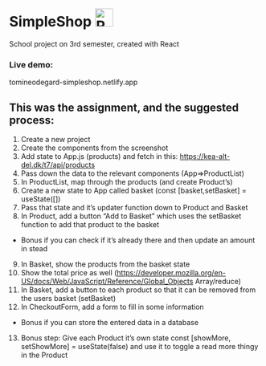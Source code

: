# SimpleShop <a href="https://reactjs.org/" target="_blank" rel="noreferrer"><img src="https://raw.githubusercontent.com/danielcranney/readme-generator/main/public/icons/skills/react-colored.svg" width="36" height="36" alt="React" /></a>

School project on 3rd semester, created with React

### Live demo:

tomineodegard-simpleshop.netlify.app


## This was the assignment, and the suggested process:

1. Create a new project
2. Create the components from the screenshot
3. Add state to App.js (products) and fetch in this: https://kea-alt-del.dk/t7/api/products
4. Pass down the data to the relevant components (App=>ProductList)
5. In ProductList, map through the products (and create Product’s)
6. Create a new state to App called basket (const [basket,setBasket] = useState([])
7. Pass that state and it’s updater function down to Product and Basket
8. In Product, add a button “Add to Basket” which uses the setBasket function to add that product to the basket

- Bonus if you can check if it’s already there and then update an amount in stead

9. In Basket, show the products from the basket state
10. Show the total price as well (https://developer.mozilla.org/en-US/docs/Web/JavaScript/Reference/Global_Objects Array/reduce)
11. In Basket, add a button to each product so that it can be removed from the users basket (setBasket)
12. In CheckoutForm, add a form to fill in some information

- Bonus if you can store the entered data in a database

13. Bonus step: Give each Product it’s own state const [showMore, setShowMore] = useState(false) and use it to toggle a read more thingy in the Product
